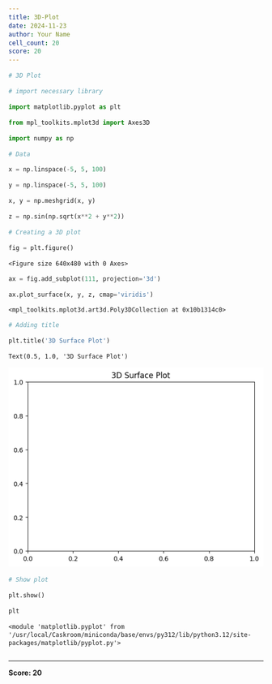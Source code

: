 ```yaml
---
title: 3D-Plot
date: 2024-11-23
author: Your Name
cell_count: 20
score: 20
---
```


```python
# 3D Plot
```


```python
# import necessary library
```


```python
import matplotlib.pyplot as plt
```


```python
from mpl_toolkits.mplot3d import Axes3D
```


```python
import numpy as np

```


```python
# Data
```


```python
x = np.linspace(-5, 5, 100)
```


```python
y = np.linspace(-5, 5, 100)
```


```python
x, y = np.meshgrid(x, y)
```


```python
z = np.sin(np.sqrt(x**2 + y**2))
```


```python
# Creating a 3D plot
```


```python
fig = plt.figure()
```


    <Figure size 640x480 with 0 Axes>



```python
ax = fig.add_subplot(111, projection='3d')
```


```python
ax.plot_surface(x, y, z, cmap='viridis')
```




    <mpl_toolkits.mplot3d.art3d.Poly3DCollection at 0x10b1314c0>




```python
# Adding title
```


```python
plt.title('3D Surface Plot')

```




    Text(0.5, 1.0, '3D Surface Plot')




    
![png](3d-plot_files/3d-plot_15_1.png)
    



```python
# Show plot
```


```python
plt.show()
```


```python
plt
```




    <module 'matplotlib.pyplot' from '/usr/local/Caskroom/miniconda/base/envs/py312/lib/python3.12/site-packages/matplotlib/pyplot.py'>




```python

```


---
**Score: 20**

